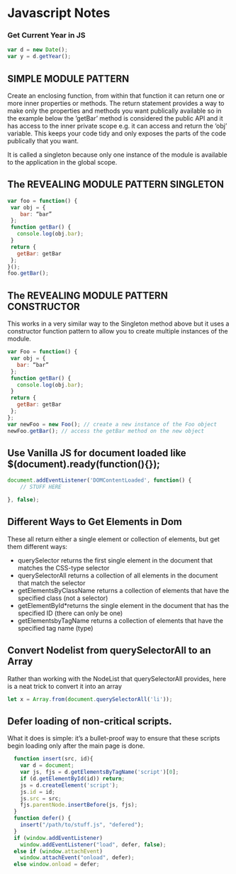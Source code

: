  # Javascript Notes
 
 ### Get Current Year in JS
 ```javascript
 var d = new Date();
 var y = d.getYear();
 ```
 
 ## SIMPLE MODULE PATTERN
 Create an enclosing function, from within that function it can return one or more inner properties or methods. The return statement provides a way to make only the properties and methods you want publically available so in the example below the ‘getBar’ method is considered the public API and it has access to the inner private scope e.g. it can access and return the ‘obj’ variable. This keeps your code tidy and only exposes the parts of the code publically that you want.

It is called a singleton because only one instance of the module is available to the application in the global scope.


  ## The REVEALING MODULE PATTERN SINGLETON
 ```javascript
var foo = function() {
  var obj = {
     bar: “bar”
  };
  function getBar() {
    console.log(obj.bar);
  }
  return {
    getBar: getBar
  };
}();
foo.getBar();
```

 ## The REVEALING MODULE PATTERN CONSTRUCTOR
 
 This works in a very similar way to the Singleton method above but it uses a constructor function pattern to allow you to create multiple instances of the module.
 
 ```javascript
 var Foo = function() {
  var obj = {
    bar: “bar”
  };
  function getBar() {
    console.log(obj.bar);
  }
  return {
    getBar: getBar
  };
};
var newFoo = new Foo(); // create a new instance of the Foo object
newFoo.getBar(); // access the getBar method on the new object
```

## Use Vanilla JS for document loaded like $(document).ready(function(){});

```javascript
document.addEventListener('DOMContentLoaded', function() {
    // STUFF HERE

}, false);

```

## Different Ways to Get Elements in Dom
These all return either a single element or collection of elements, but get them different ways:

- querySelector returns the first single element in the document that matches the CSS-type selector
- querySelectorAll returns a collection of all elements in the document that match the selector
- getElementsByClassName returns a collection of elements that have the specified class (not a selector)
- getElementById*returns the single element in the document that has the specified ID (there can only be one)
- getElementsbyTagName returns a collection of elements that have the specified tag name (type)

## Convert Nodelist from querySelectorAll to an Array
Rather than working with the NodeList that querySelectorAll provides, here is a neat trick to convert it into an array
```javascript
let x = Array.from(document.querySelectorAll('li'));
```

## Defer loading of non-critical scripts.

What it does is simple: it’s a bullet-proof way to ensure that these scripts begin loading only after the main page is done.
```javascript
  function insert(src, id){
    var d = document;
    var js, fjs = d.getElementsByTagName('script')[0];
    if (d.getElementById(id)) return;
    js = d.createElement('script'); 
    js.id = id;
    js.src = src;
    fjs.parentNode.insertBefore(js, fjs);
  }
  function defer() {
    insert("/path/to/stuff.js", "defered");
  }
  if (window.addEventListener)
    window.addEventListener("load", defer, false);
  else if (window.attachEvent)
    window.attachEvent("onload", defer);
  else window.onload = defer;

  ```